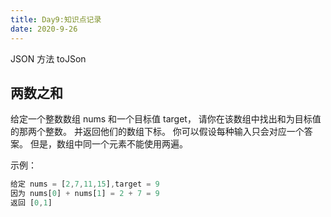```yaml
---
title: Day9:知识点记录
date: 2020-9-26
---
```

JSON 方法 toJSon


## 两数之和
给定一个整数数组 nums 和一个目标值 target，
请你在该数组中找出和为目标值的那两个整数。
并返回他们的数组下标。
你可以假设每种输入只会对应一个答案。
但是，数组中同一个元素不能使用两遍。

示例：
```javascript
给定 nums = [2,7,11,15],target = 9
因为 nums[0] + nums[1] = 2 + 7 = 9 
返回 [0,1]
```


